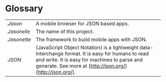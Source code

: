 # Glossary

| | |
| --- | --- |
*Jason* | A mobile browser for JSON based apps.
*Jasonelle* | The name of this project.
*Jasonette* | The framework to build mobile apps with JSON.
*JSON* | (JavaScript Object Notation) is a lightweight data-interchange format. It is easy for humans to read and write. It is easy for machines to parse and generate. See more at [http://json.org/](http://json.org/).